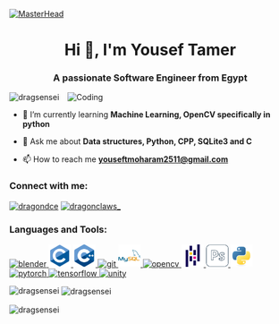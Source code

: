 [![MasterHead](https://i.pinimg.com/564x/41/7c/62/417c6272d5856068eeb52e453681d5b3.jpg)](https://rishavchanda.io)

<h1 align="center">Hi 👋, I'm Yousef Tamer</h1>
<h3 align="center">A passionate Software Engineer from Egypt</h3>
<img align="right" alt="Coding" width="400" src="https://i.pinimg.com/originals/cf/7b/4d/cf7b4d49a5d1c6afb2449fa82b620418.gif">

<p align="left"> <img src="https://komarev.com/ghpvc/?username=dragsensei&label=Profile%20views&color=0e75b6&style=flat" alt="dragsensei" /> </p>

- 🌱 I’m currently learning **Machine Learning, OpenCV specifically in python**

- 💬 Ask me about **Data structures, Python, CPP, SQLite3 and C**

- 📫 How to reach me **youseftmoharam2511@gmail.com**

<h3 align="left">Connect with me:</h3>
<p align="left">
<a href="https://www.leetcode.com/dragondce" target="blank"><img align="center" src="https://raw.githubusercontent.com/rahuldkjain/github-profile-readme-generator/master/src/images/icons/Social/leet-code.svg" alt="dragondce" height="30" width="40" /></a>
<a href="https://discord.gg/dragonclaws_" target="blank"><img align="center" src="https://raw.githubusercontent.com/rahuldkjain/github-profile-readme-generator/master/src/images/icons/Social/discord.svg" alt="dragonclaws_" height="30" width="40" /></a>
</p>

<h3 align="left">Languages and Tools:</h3>
<p align="left"> <a href="https://www.blender.org/" target="_blank" rel="noreferrer"> <img src="https://download.blender.org/branding/community/blender_community_badge_white.svg" alt="blender" width="40" height="40"/> </a> <a href="https://www.cprogramming.com/" target="_blank" rel="noreferrer"> <img src="https://raw.githubusercontent.com/devicons/devicon/master/icons/c/c-original.svg" alt="c" width="40" height="40"/> </a> <a href="https://www.w3schools.com/cpp/" target="_blank" rel="noreferrer"> <img src="https://raw.githubusercontent.com/devicons/devicon/master/icons/cplusplus/cplusplus-original.svg" alt="cplusplus" width="40" height="40"/> </a> <a href="https://git-scm.com/" target="_blank" rel="noreferrer"> <img src="https://www.vectorlogo.zone/logos/git-scm/git-scm-icon.svg" alt="git" width="40" height="40"/> </a> <a href="https://www.mysql.com/" target="_blank" rel="noreferrer"> <img src="https://raw.githubusercontent.com/devicons/devicon/master/icons/mysql/mysql-original-wordmark.svg" alt="mysql" width="40" height="40"/> </a> <a href="https://opencv.org/" target="_blank" rel="noreferrer"> <img src="https://www.vectorlogo.zone/logos/opencv/opencv-icon.svg" alt="opencv" width="40" height="40"/> </a> <a href="https://pandas.pydata.org/" target="_blank" rel="noreferrer"> <img src="https://raw.githubusercontent.com/devicons/devicon/2ae2a900d2f041da66e950e4d48052658d850630/icons/pandas/pandas-original.svg" alt="pandas" width="40" height="40"/> </a> <a href="https://www.photoshop.com/en" target="_blank" rel="noreferrer"> <img src="https://raw.githubusercontent.com/devicons/devicon/master/icons/photoshop/photoshop-line.svg" alt="photoshop" width="40" height="40"/> </a> <a href="https://www.python.org" target="_blank" rel="noreferrer"> <img src="https://raw.githubusercontent.com/devicons/devicon/master/icons/python/python-original.svg" alt="python" width="40" height="40"/> </a> <a href="https://pytorch.org/" target="_blank" rel="noreferrer"> <img src="https://www.vectorlogo.zone/logos/pytorch/pytorch-icon.svg" alt="pytorch" width="40" height="40"/> </a> <a href="https://www.tensorflow.org" target="_blank" rel="noreferrer"> <img src="https://www.vectorlogo.zone/logos/tensorflow/tensorflow-icon.svg" alt="tensorflow" width="40" height="40"/> </a> <a href="https://unity.com/" target="_blank" rel="noreferrer"> <img src="https://www.vectorlogo.zone/logos/unity3d/unity3d-icon.svg" alt="unity" width="40" height="40"/> </a> </p>

<p><img align="left" src="https://github-readme-stats.vercel.app/api/top-langs?username=dragsensei&show_icons=true&locale=en&layout=compact" alt="dragsensei" /></p>

<p>&nbsp;<img align="center" src="https://github-readme-stats.vercel.app/api?username=dragsensei&show_icons=true&locale=en" alt="dragsensei" /></p>

<p><img align="center" src="https://github-readme-streak-stats.herokuapp.com/?user=dragsensei&" alt="dragsensei" /></p>
